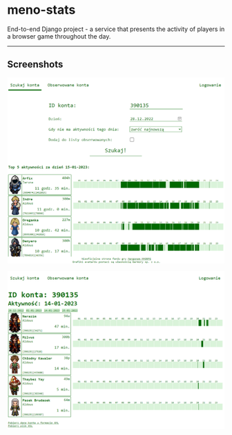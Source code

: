 # meno-stats

End-to-end Django project - a service that presents the activity of players in a browser game throughout the day.

---

## Screenshots

![](screenshots/screen1.png)

![](screenshots/screen2.png)
